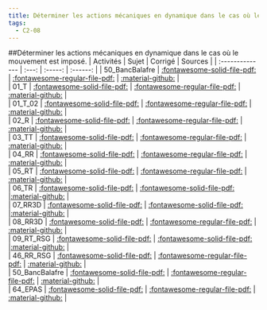 ```yaml
---
title: Déterminer les actions mécaniques en dynamique dans le cas où le mouvement est imposé. 
tags:
  - C2-08
---
```

[comment]: <> (Généré automatiquement par make_all_activitess.py, creation_fichiers_activites)

##Déterminer les actions mécaniques en dynamique dans le cas où le mouvement est imposé. 
| Activités | Sujet | Corrigé | Sources  | 
| :-------------- | :---: | :-----: | :------: | 
| 50_BancBalafre | [:fontawesome-solid-file-pdf:](https://github.com/xpessoles/ALL_PDF/blob/main/PDF/50_BancBalafre_Sujet.pdf) | [:fontawesome-regular-file-pdf:](https://github.com/xpessoles/ALL_PDF/blob/main/PDF/50_BancBalafre_Corrige.pdf) | [:material-github:](https://github.com/xpessoles/ExercicesCompetences/tree/main/C2_MettreEnOeuvreDemarche/C2_08_PFD/50_BancBalafre) |  
| 01_T | [:fontawesome-solid-file-pdf:](https://github.com/xpessoles/ALL_PDF/blob/main/PDF/01_T_Sujet.pdf) | [:fontawesome-regular-file-pdf:](https://github.com/xpessoles/ALL_PDF/blob/main/PDF/01_T_Corrige.pdf) | [:material-github:](https://github.com/xpessoles/ExercicesCompetences/tree/main/C2_MettreEnOeuvreDemarche/C2_08_TorseurDynamique/01_T) |  
| 01_T_02 | [:fontawesome-solid-file-pdf:](https://github.com/xpessoles/ALL_PDF/blob/main/PDF/01_T_02_Sujet.pdf) | [:fontawesome-regular-file-pdf:](https://github.com/xpessoles/ALL_PDF/blob/main/PDF/01_T_02_Corrige.pdf) | [:material-github:](https://github.com/xpessoles/ExercicesCompetences/tree/main/C2_MettreEnOeuvreDemarche/C2_08_TorseurDynamique/01_T_02) |  
| 02_R | [:fontawesome-solid-file-pdf:](https://github.com/xpessoles/ALL_PDF/blob/main/PDF/02_R_Sujet.pdf) | [:fontawesome-regular-file-pdf:](https://github.com/xpessoles/ALL_PDF/blob/main/PDF/02_R_Corrige.pdf) | [:material-github:](https://github.com/xpessoles/ExercicesCompetences/tree/main/C2_MettreEnOeuvreDemarche/C2_08_TorseurDynamique/02_R) |  
| 03_TT | [:fontawesome-solid-file-pdf:](https://github.com/xpessoles/ALL_PDF/blob/main/PDF/03_TT_Sujet.pdf) | [:fontawesome-regular-file-pdf:](https://github.com/xpessoles/ALL_PDF/blob/main/PDF/03_TT_Corrige.pdf) | [:material-github:](https://github.com/xpessoles/ExercicesCompetences/tree/main/C2_MettreEnOeuvreDemarche/C2_08_TorseurDynamique/03_TT) |  
| 04_RR | [:fontawesome-solid-file-pdf:](https://github.com/xpessoles/ALL_PDF/blob/main/PDF/04_RR_Sujet.pdf) | [:fontawesome-regular-file-pdf:](https://github.com/xpessoles/ALL_PDF/blob/main/PDF/04_RR_Corrige.pdf) | [:material-github:](https://github.com/xpessoles/ExercicesCompetences/tree/main/C2_MettreEnOeuvreDemarche/C2_08_TorseurDynamique/04_RR) |  
| 05_RT | [:fontawesome-solid-file-pdf:](https://github.com/xpessoles/ALL_PDF/blob/main/PDF/05_RT_Sujet.pdf) | [:fontawesome-regular-file-pdf:](https://github.com/xpessoles/ALL_PDF/blob/main/PDF/05_RT_Corrige.pdf) | [:material-github:](https://github.com/xpessoles/ExercicesCompetences/tree/main/C2_MettreEnOeuvreDemarche/C2_08_TorseurDynamique/05_RT) |  
| 06_TR | [:fontawesome-solid-file-pdf:](https://github.com/xpessoles/ALL_PDF/blob/main/PDF/06_TR_Sujet.pdf) | [:fontawesome-solid-file-pdf:](https://github.com/xpessoles/ALL_PDF/blob/main/PDF/06_TR_Corrige.pdf) |[:material-github:](https://github.com/xpessoles/ExercicesCompetences/tree/main/C2_MettreEnOeuvreDemarche/C2_08_TorseurDynamique/06_TR) |  
| 07_RR3D | [:fontawesome-solid-file-pdf:](https://github.com/xpessoles/ALL_PDF/blob/main/PDF/07_RR3D_Sujet.pdf) | [:fontawesome-solid-file-pdf:](https://github.com/xpessoles/ALL_PDF/blob/main/PDF/07_RR3D_Corrige.pdf) |[:material-github:](https://github.com/xpessoles/ExercicesCompetences/tree/main/C2_MettreEnOeuvreDemarche/C2_08_TorseurDynamique/07_RR3D) |  
| 08_RR3D | [:fontawesome-solid-file-pdf:](https://github.com/xpessoles/ALL_PDF/blob/main/PDF/08_RR3D_Sujet.pdf) | [:fontawesome-regular-file-pdf:](https://github.com/xpessoles/ALL_PDF/blob/main/PDF/08_RR3D_Corrige.pdf) | [:material-github:](https://github.com/xpessoles/ExercicesCompetences/tree/main/C2_MettreEnOeuvreDemarche/C2_08_TorseurDynamique/08_RR3D) |  
| 09_RT_RSG | [:fontawesome-solid-file-pdf:](https://github.com/xpessoles/ALL_PDF/blob/main/PDF/09_RT_RSG_Sujet.pdf) | [:fontawesome-solid-file-pdf:](https://github.com/xpessoles/ALL_PDF/blob/main/PDF/09_RT_RSG_Corrige.pdf) |[:material-github:](https://github.com/xpessoles/ExercicesCompetences/tree/main/C2_MettreEnOeuvreDemarche/C2_08_TorseurDynamique/09_RT_RSG) |  
| 46_RR_RSG | [:fontawesome-solid-file-pdf:](https://github.com/xpessoles/ALL_PDF/blob/main/PDF/46_RR_RSG_Sujet.pdf) | [:fontawesome-regular-file-pdf:](https://github.com/xpessoles/ALL_PDF/blob/main/PDF/46_RR_RSG_Corrige.pdf) | [:material-github:](https://github.com/xpessoles/ExercicesCompetences/tree/main/C2_MettreEnOeuvreDemarche/C2_08_TorseurDynamique/46_RR_RSG) |  
| 50_BancBalafre | [:fontawesome-solid-file-pdf:](https://github.com/xpessoles/ALL_PDF/blob/main/PDF/50_BancBalafre_Sujet.pdf) | [:fontawesome-regular-file-pdf:](https://github.com/xpessoles/ALL_PDF/blob/main/PDF/50_BancBalafre_Corrige.pdf) | [:material-github:](https://github.com/xpessoles/ExercicesCompetences/tree/main/C2_MettreEnOeuvreDemarche/C2_08_TorseurDynamique/50_BancBalafre) |  
| 64_EPAS | [:fontawesome-solid-file-pdf:](https://github.com/xpessoles/ALL_PDF/blob/main/PDF/64_EPAS_Sujet.pdf) | [:fontawesome-regular-file-pdf:](https://github.com/xpessoles/ALL_PDF/blob/main/PDF/64_EPAS_Corrige.pdf) | [:material-github:](https://github.com/xpessoles/ExercicesCompetences/tree/main/C2_MettreEnOeuvreDemarche/C2_08_TorseurDynamique/64_EPAS) |  

